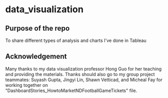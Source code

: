 # data_visualization

## Purpose of the repo
To share different types of analysis and charts I've done in Tableau

## Acknowledgement
Many thanks to my data visualization professor Hong Guo for her teaching and providing the materials. 
Thanks should also go to my group project teammates: Suyash Gupta, Jingyi Lin, Shawn Vetticad, and Micheal Fay for working together on "DashboardStories_HowtoMarketNDFootballGameTickets" file.  
